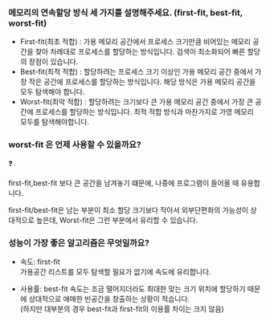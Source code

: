 ### 메모리의 연속할당 방식 세 가지를 설명해주세요. (first-fit, best-fit, worst-fit)

- First-fit(최초 적합) : 가용 메모리 공간에서 프로세스 크기만큼 비어있는 메모리 공간을 찾아 차례대로 프로세스를 할당하는 방식입니다. 
검색이 최소화되어 빠른 할당의 장점이 있습니다.
- Best-fit(최적 적합) : 할당하려는 프로세스 크기 이상인 가용 메모리 공간 중에서 가장 작은 공간에 프로세스를 할당하는 방식입니다.
해당 방식은 가용 메모리 공간을 모두 탐색해야 합니다.
- Worst-fit(최악 적합) : 할당하려는 크기보다 큰 가용 메모리 공간 중에서 가장 큰 공간에 프로세스를 할당하는 방식입니다.
최적 적합 방식과 마찬가지로 가영 메모리 모두를 탐색해야합니다.

### worst-fit 은 언제 사용할 수 있을까요?

❓

first-fit,best-fit 보다 큰 공간을 남겨놓기 떄문에, 나중에 프로그램이 들어올 때 유용합니다.

first-fit/best-fit은 남는 부분이 최소 할당 크기보다 작아서 외부단편화의 가능성이 상대적으로 높은데,
Worst-fit은 그런 부분에서 유리할 수 있습니다. 



### 성능이 가장 좋은 알고리즘은 무엇일까요?

- 속도: first-fit   
가용공간 리스트를 모두 탐색할 필요가 없기에 속도에 유리합니다.

- 사용률: best-fit
속도는 조금 떨어지더라도 최대한 맞는 크기 위치에 할당하기 때문에 상대적으로 애매한 빈공간을 창출하는 상황이 적습니다.  
  (하지만 대부분의 경우 best-fit과 first-fit의 이용률 차이는 크지 않음)  

